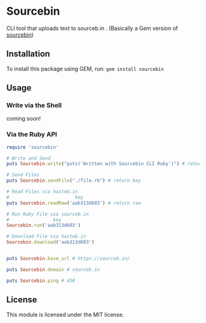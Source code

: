 # Sourcebin

CLI tool that uploads text to sourceb.in . (Basically a Gem version of [sourcebin](https://www.npmjs.com/package/sourcebin))

## Installation

To install this package using GEM, run:
`gem install sourcebin`

## Usage

### Write via the Shell
coming soon!

### Via the Ruby API

```ruby
require 'sourcebin'

# Write and Send
puts Sourcebin.write("puts('Written with Sourcebin CLI Ruby')") # return key

# Send Files
puts Sourcebin.sendFile("./file.rb") # return key

# Read Files via hasteb.in
#                        key
puts Sourcebin.readRaw('aab313d603') # return raw

# Run Ruby File via sourceb.in
#                key
Sourcebin.run('aab313d603')

# Download File via hasteb.in
Sourcebin.download('aab313d603')


puts Sourcebin.base_url # https://sourceb.in/

puts Sourcebin.domain # sourceb.in

puts Sourcebin.ping # 450

```

## License

This module is licensed under the MIT license.
